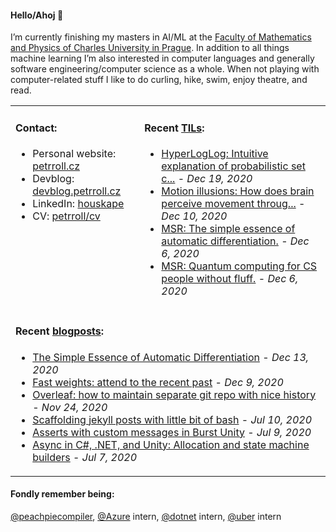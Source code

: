 #### Hello/Ahoj 👋

I’m currently finishing my masters in AI/ML at the [Faculty of Mathematics and Physics of Charles University in Prague](https://www.mff.cuni.cz/en). In addition to all things machine learning I’m also interested in computer languages and generally software engineering/computer science as a whole. When not playing with computer-related stuff I like to do curling, hike, swim, enjoy theatre, and read.

<table><tr><td valign="top">
  
#### Contact:
- Personal website: [petrroll.cz](https://petrroll.cz)
- Devblog: [devblog.petrroll.cz](https://devblog.petrroll.cz)
- LinkedIn: [houskape](https://www.linkedin.com/in/houskape/)
- CV: [petrroll/cv](https://github.com/petrroll/cv)
</td><td valign="top">

#### Recent [TILs](https://devblog.petrroll.cz/til/):
<!-- tils-posts starts -->
* [HyperLogLog: Intuitive explanation of probabilistic set c...](https://danonrockstar.com/hyperloglog-an-intuitive-explanation-that-doesnt-involve-math-c8fe131adfca) - _Dec 19, 2020_
* [Motion illusions: How does brain perceive movement throug...](https://jake.vision/blog/motion-illusions/) - _Dec 10, 2020_
* [MSR: The simple essence of automatic differentiation.](https://www.youtube.com/watch?v=ne99laPUxN4) - _Dec 6, 2020_
* [MSR: Quantum computing for CS people without fluff.](https://www.microsoft.com/en-us/research/video/quantum-computing-computer-scientists/) - _Dec 6, 2020_
<!-- tils-posts ends -->
</td></tr>

<tr><td colspan="2">

#### Recent [blogposts](https://devblog.petrroll.cz/):
<!-- blog-posts starts -->
* [The Simple Essence of Automatic Differentiation](http://devblog.petrroll.cz/the-simple-essence-of-automatic-differentiation/) - _Dec 13, 2020_
* [Fast weights: attend to the recent past](http://devblog.petrroll.cz/fast-weights-attend-to-the-recent-past/) - _Dec 9, 2020_
* [Overleaf: how to maintain separate git repo with nice history](http://devblog.petrroll.cz/overleaf-how-to-maintain-separate-git-repo-with-nice-history/) - _Nov 24, 2020_
* [Scaffolding jekyll posts with little bit of bash](http://devblog.petrroll.cz/scaffolding-jekyll-posts-with-little-bit-of-bash/) - _Jul 10, 2020_
* [Asserts with custom messages in Burst Unity](http://devblog.petrroll.cz/asserts-with-custom-messages-in-burst-unity/) - _Jul 9, 2020_
* [Async in C#, .NET, and Unity: Allocation and state machine builders](http://devblog.petrroll.cz/async-in-csharp-dotnet-and-unity-allocation-and-builders/) - _Jul 7, 2020_
<!-- blog-posts ends -->
</td></tr></table>

#### Fondly remember being:
[@peachpiecompiler](https://github.com/peachpiecompiler), [@Azure](https://github.com/Azure) intern, [@dotnet](https://github.com/dotnet) intern, [@uber](https://github.com/uber) intern
